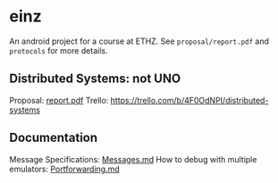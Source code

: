# einz
An android project for a course at ETHZ. See `proposal/report.pdf` and `protocols` for more details.
## Distributed Systems: not UNO

Proposal: [report.pdf](./proposal/report.pdf)
Trello: https://trello.com/b/4F0OdNPI/distributed-systems

## Documentation
Message Specifications: [Messages.md](./protocols/CommunicationModel/messages.md)
How to debug with multiple emulators: [Portforwarding.md](./protocols/portforwarding.md)
